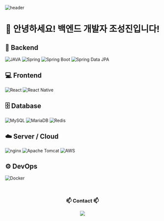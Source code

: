 ![header](https://capsule-render.vercel.app/api?type=waving&color=gradient&height=300&section=header&text=Seongjin's%20GitHub%20)

<!-- 타이틀 부분 -->
<div align="center">
  <h1>👋 안녕하세요! 백엔드 개발자 조성진입니다!   </h1>
</div>

## 🧠 Backend  
<span style="display:inline-block;">![JAVA](https://img.shields.io/badge/JAVA-ED8B00?style=for-the-badge&logo=java&logoColor=white)</span>
<span style="display:inline-block;">![Spring](https://img.shields.io/badge/Spring-6DB33F?style=for-the-badge&logo=spring&logoColor=white)</span>
<span style="display:inline-block;">![Spring Boot](https://img.shields.io/badge/Spring%20Boot-6DB33F?style=for-the-badge&logo=springboot&logoColor=white)</span>
<span style="display:inline-block;">![Spring Data JPA](https://img.shields.io/badge/Spring%20Data%20JPA-6DB33F?style=for-the-badge)</span>

## 💻 Frontend  
<span style="display:inline-block;">![React](https://img.shields.io/badge/React-61DAFB?style=for-the-badge&logo=react&logoColor=black)</span>
<span style="display:inline-block;">![React Native](https://img.shields.io/badge/React%20Native-61DAFB?style=for-the-badge&logo=react&logoColor=black)</span>

## 🗄️ Database  
<span style="display:inline-block;">![MySQL](https://img.shields.io/badge/MySQL-4479A1?style=for-the-badge&logo=mysql&logoColor=white)</span>
<span style="display:inline-block;">![MariaDB](https://img.shields.io/badge/MariaDB-003545?style=for-the-badge&logo=mariadb&logoColor=white)</span>
<span style="display:inline-block;">![Redis](https://img.shields.io/badge/Redis-DC382D?style=for-the-badge&logo=redis&logoColor=white)</span>

## ☁️ Server / Cloud  
<span style="display:inline-block;">![nginx](https://img.shields.io/badge/nginx-009639?style=for-the-badge&logo=nginx&logoColor=white)</span>
<span style="display:inline-block;">![Apache Tomcat](https://img.shields.io/badge/Apache%20Tomcat-F8DC75?style=for-the-badge&logo=apachetomcat&logoColor=black)</span>
<span style="display:inline-block;">![AWS](https://img.shields.io/badge/AWS-232F3E?style=for-the-badge&logo=amazonaws&logoColor=white)</span>

## ⚙️ DevOps  
<span style="display:inline-block;">![Docker](https://img.shields.io/badge/Docker-2496ED?style=for-the-badge&logo=docker&logoColor=white)</span>

<br>
 
<!-- Contact -->
<h3 align="center">📫 Contact 📫</h3>
<div align="center">
  <a href="mailto:chobocho990815@gmail.com">
    <img src="https://img.shields.io/badge/chobocho990815@gmail.com-D14836?style=for-the-badge&logo=gmail&logoColor=white" />
  </a>
</div>
